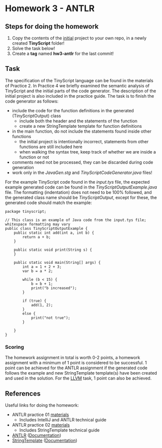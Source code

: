 # Homework 3 - ANTLR

## Steps for doing the homework

1. Copy the contents of the [initial](https://github.com/bmeaut/ModellalapuSzoftverfejlesztes/blob/master/practice/practice_04/Practice%2004%20-%20TinyScript%20codegen%20initial%20project.zip) project to your own repo, in a newly created **TinyScript** folder!
2. Solve the task below!
3. Create a **tag** named **hw3-antlr** for the last commit!

## Task

The specification of the TinyScript language can be found in the materials of Practice 2. In Practice 4 we briefly examined the semantic analysis of TinyScript and the initial parts of the code generator. The description of the initial project is also included in the practice guide. The task is to finish the code generator as follows:
* include the code for the function definitions in the generated (TinyScriptOutput) class
    * include both the header and the statements of the function
    * create a new StringTemplate template for function definitions
* in the main function, do not include the statements found inside other functions
    * the initial project is intentionally incorrect, statements from other functions are still included here
    * when walking the syntax tree, keep track of whether we are inside a function or not
* comments need not be processed, they can be discarded during code generation
* work only in the *JavaGen.stg* and *TinyScriptCodeGenerator.java* files!

For the example TinyScript code found in the *input.tys* file, the expected example generated code can be found in the *TinyScriptOutputExample.java* file. The formatting (indentation) does not need to be 100% followed, and the generated class name should be *TinyScriptOutput*, except for these, the generated code should match the example:

```
package tinyscript;

// This class is an example of Java code from the input.tys file; whitespace formatting may vary
public class TinyScriptOutputExample {
    public static int add(int a, int b) {
        return a + b;
    }

    public static void print(String s) {
    }

    public static void main(String[] args) {
        int a = 1 + 2 + 3;
        var b = a * 2;

        while (b < 15) {
            b = b + 1;
            print("b increased");
        }

        if (true) {
            add(1, 2);
        }
        else {
            print("not true");
        }

    }
}
```

### Scoring

The homework assignment in total is worth 0-2 points, a homework assignment with a minimum of 1 point is considered to be successful. 1 point can be achieved for the ANTLR assignment if the generated code follows the example and new StringTemplate template(s) have been created and used in the solution. For the [LLVM](../LLVM_HW/LLVM_EN.md) task, 1 point can also be achieved.

## References

Useful links for doing the homework:

* ANTLR practice 01 [materials](https://github.com/bmeaut/ModellalapuSzoftverfejlesztes/tree/master/practice/practice_02)
    * Includes IntelliJ and ANTLR technical guide
* ANTLR practice 02 [materials](https://github.com/bmeaut/ModellalapuSzoftverfejlesztes/tree/master/practice/practice_04)
    * Includes StringTemplate technical guide
* [ANTLR](https://www.antlr.org/) ([Documentation](https://github.com/antlr/antlr4/blob/master/doc/index.md))
* [StringTemplate](https://www.stringtemplate.org/) ([Documentation](https://github.com/antlr/stringtemplate4/blob/master/doc/index.md))